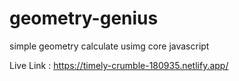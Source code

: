 # geometry-genius

simple geometry calculate usimg core javascript

Live Link : https://timely-crumble-180935.netlify.app/
